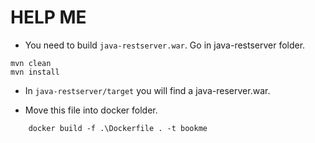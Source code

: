 # HELP ME

- You need to build `java-restserver.war`. Go in java-restserver folder.

```
mvn clean
mvn install
```

- In `java-restserver/target` you will find a java-reserver.war.

- Move this file into docker folder.

```
    docker build -f .\Dockerfile . -t bookme
```

